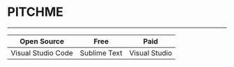 # PITCHME

---

| Open Source | Free | Paid
| :---: | :---: | :---:
| Visual Studio Code | Sublime Text | Visual Studio
